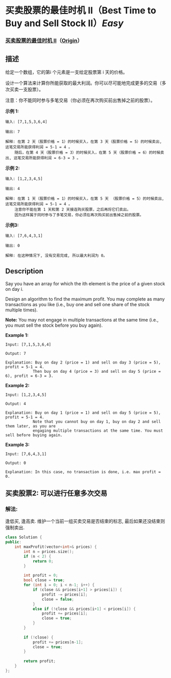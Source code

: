 # 买卖股票的最佳时机 II（Best Time to Buy and Sell Stock II）*Easy*
### [买卖股票的最佳时机 II](https://leetcode-cn.com/problems/best-time-to-buy-and-sell-stock-ii)（[Origin](https://leetcode.com/problems/best-time-to-buy-and-sell-stock-ii)）
## 描述
给定一个数组，它的第i 个元素是一支给定股票第 i 天的价格。

设计一个算法来计算你所能获取的最大利润。你可以尽可能地完成更多的交易（多次买卖一支股票）。

注意：你不能同时参与多笔交易（你必须在再次购买前出售掉之前的股票）。

**示例 1:**
```
输入: [7,1,5,3,6,4]

输出: 7

解释: 在第 2 天（股票价格 = 1）的时候买入，在第 3 天（股票价格 = 5）的时候卖出, 这笔交易所能获得利润 = 5-1 = 4 。
    随后，在第 4 天（股票价格 = 3）的时候买入，在第 5 天（股票价格 = 6）的时候卖出, 这笔交易所能获得利润 = 6-3 = 3 。
```


**示例 2:**
```
输入: [1,2,3,4,5]

输出: 4

解释: 在第 1 天（股票价格 = 1）的时候买入，在第 5 天 （股票价格 = 5）的时候卖出, 这笔交易所能获得利润 = 5-1 = 4 。
    注意你不能在第 1 天和第 2 天接连购买股票，之后再将它们卖出。
    因为这样属于同时参与了多笔交易，你必须在再次购买前出售掉之前的股票。
```


**示例3:**
```
输入: [7,6,4,3,1]

输出: 0

解释: 在这种情况下, 没有交易完成, 所以最大利润为 0。
```

## Description
Say you have an array for which the ith element is the price of a given stock on day i.

Design an algorithm to find the maximum profit. You may complete as many transactions as you like (i.e., buy one and sell one share of the stock multiple times).

**Note:**
 You may not engage in multiple transactions at the same time (i.e., you must sell the stock before you buy again).

**Example 1:**
```
Input: [7,1,5,3,6,4]

Output: 7

Explanation: Buy on day 2 (price = 1) and sell on day 3 (price = 5), profit = 5-1 = 4.
            Then buy on day 4 (price = 3) and sell on day 5 (price = 6), profit = 6-3 = 3.

```

**Example 2:**
```
Input: [1,2,3,4,5]

Output: 4

Explanation: Buy on day 1 (price = 1) and sell on day 5 (price = 5), profit = 5-1 = 4.
            Note that you cannot buy on day 1, buy on day 2 and sell them later, as you are
            engaging multiple transactions at the same time. You must sell before buying again.
```


**Example 3:**
```
Input: [7,6,4,3,1]

Output: 0

Explanation: In this case, no transaction is done, i.e. max profit = 0.
```


## 买卖股票2: 可以进行任意多次交易
### 解法:
逢低买, 逢高卖. 维护一个当前一组买卖交易是否结束的标志, 最后如果还没结束则强制卖出.
```c++
class Solution {
public:
    int maxProfit(vector<int>& prices) {
        int n = prices.size();
        if (n < 2) {
            return 0;
        }
        
        int profit = 0;
        bool close = true;
        for (int i = 0; i < n-1; i++) {
            if (close && prices[i+1] > prices[i]) {
                profit -= prices[i];
                close = false;
            }
            else if (!close && prices[i+1] < prices[i]) {
                profit += prices[i];
                close = true;
            }
        }
        
        if (!close) {
            profit += prices[n-1];
            close = true;
        }
        
        return profit;        
    }
};
```
